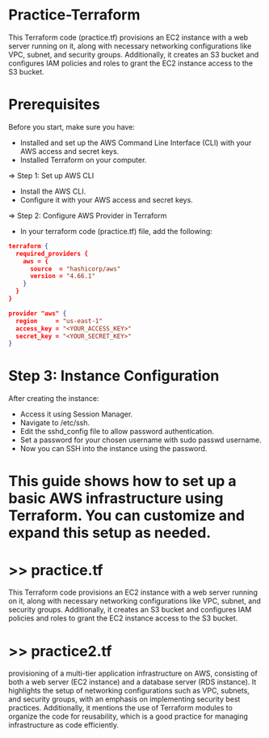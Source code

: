 # Practice-Terraform

This Terraform code (practice.tf) provisions an EC2 instance with a web server running on it, 
along with necessary networking configurations like VPC, subnet, and security groups. 
Additionally, it creates an S3 bucket and configures IAM policies and roles to grant the EC2 instance access to the S3 bucket.

# Prerequisites
Before you start, make sure you have:

- Installed and set up the AWS Command Line Interface (CLI) with your AWS access and secret keys.
- Installed Terraform on your computer.

=> Step 1: Set up AWS CLI
- Install the AWS CLI.
- Configure it with your AWS access and secret keys.

=> Step 2: Configure AWS Provider in Terraform
- In your terraform code (practice.tf) file, add the following:

```JSON
terraform {
  required_providers {
    aws = {
      source  = "hashicorp/aws"
      version = "4.66.1"
    }
  }
}

provider "aws" {
  region     = "us-east-1"
  access_key = "<YOUR_ACCESS_KEY>"
  secret_key = "<YOUR_SECRET_KEY>"
}
```

# Step 3: Instance Configuration
After creating the instance:

- Access it using Session Manager.
- Navigate to /etc/ssh.
- Edit the sshd_config file to allow password authentication.
- Set a password for your chosen username with sudo passwd username.
- Now you can SSH into the instance using the password.

# This guide shows how to set up a basic AWS infrastructure using Terraform. You can customize and expand this setup as needed.

# >> practice.tf 
This Terraform code provisions an EC2 instance with a web server running on it, along with necessary networking configurations like VPC, subnet, and security groups. 
Additionally, it creates an S3 bucket and configures IAM policies and roles to grant the EC2 instance access to the S3 bucket.

# >> practice2.tf
provisioning of a multi-tier application infrastructure on AWS, consisting of both a web server (EC2 instance) and a database server (RDS instance). 
It highlights the setup of networking configurations such as VPC, subnets, and security groups, with an emphasis on implementing security best practices. 
Additionally, it mentions the use of Terraform modules to organize the code for reusability, which is a good practice for managing infrastructure as code efficiently.



